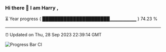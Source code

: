 ### Hi there 👋 I am Harry , 

⏳ Year progress { ██████████████████████▁▁▁▁▁▁▁▁ } 74.23 %

---

⏰ Updated on Thu, 28 Sep 2023 22:39:14 GMT

![Progress Bar CI](https://github.com/duykhang68/duykhang68/workflows/Progress%20Bar%20CI/badge.svg)
